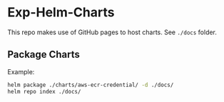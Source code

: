 # Exp-Helm-Charts

This repo makes use of GitHub pages to host charts. See `./docs` folder.

## Package Charts

Example:

```sh
helm package ./charts/aws-ecr-credential/ -d ./docs/
helm repo index ./docs/
```
